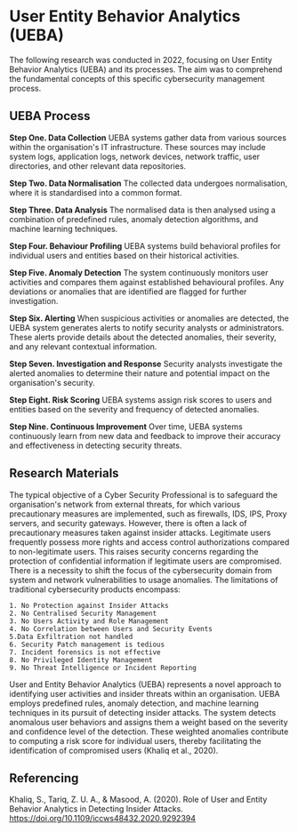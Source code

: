 # User Entity Behavior Analytics (UEBA)

The following research was conducted in 2022, focusing on User Entity Behavior Analytics (UEBA) and its processes. The aim was to comprehend the fundamental concepts of this specific cybersecurity management process.

## UEBA Process
**Step One. Data Collection**
UEBA systems gather data from various sources within the organisation's IT infrastructure. These sources may include system logs, application logs, network devices, network traffic, user directories, and other relevant data repositories.

**Step Two. Data Normalisation**
The collected data undergoes normalisation, where it is standardised into a common format. 

**Step Three. Data Analysis**
The normalised data is then analysed using a combination of predefined rules, anomaly detection algorithms, and machine learning techniques.

**Step Four. Behaviour Profiling** 
UEBA systems build behavioral profiles for individual users and entities based on their historical activities.

**Step Five. Anomaly Detection** 
The system continuously monitors user activities and compares them against established behavioural profiles. Any deviations or anomalies that are identified are flagged for further investigation.

**Step Six. Alerting** 
When suspicious activities or anomalies are detected, the UEBA system generates alerts to notify security analysts or administrators. These alerts provide details about the detected anomalies, their severity, and any relevant contextual information.

**Step Seven.  Investigation and Response** 
Security analysts investigate the alerted anomalies to determine their nature and potential impact on the organisation's security.

**Step Eight. Risk Scoring** 
UEBA systems assign risk scores to users and entities based on the severity and frequency of detected anomalies.

**Step Nine. Continuous Improvement**
Over time, UEBA systems continuously learn from new data and feedback to improve their accuracy and effectiveness in detecting security threats.

## Research Materials

The typical objective of a Cyber Security Professional is to safeguard the organisation's network from external threats, for which various precautionary measures are implemented, such as firewalls, IDS, IPS, Proxy servers, and security gateways. However, there is often a lack of precautionary measures taken against insider attacks. Legitimate users frequently possess more rights and access control authorizations compared to non-legitimate users. This raises security concerns regarding the protection of confidential information if legitimate users are compromised. There is a necessity to shift the focus of the cybersecurity domain from system and network vulnerabilities to usage anomalies. The limitations of traditional cybersecurity products encompass:


    1. No Protection against Insider Attacks
    2. No Centralised Security Management
    3. No Users Activity and Role Management
    4. No Correlation between Users and Security Events
    5.Data Exfiltration not handled
    6. Security Patch management is tedious
    7. Incident forensics is not effective
    8. No Privileged Identity Management
    9. No Threat Intelligence or Incident Reporting
    

User and Entity Behavior Analytics (UEBA) represents a novel approach to identifying user activities and insider threats within an organisation. UEBA employs predefined rules, anomaly detection, and machine learning techniques in its pursuit of detecting insider attacks. The system detects anomalous user behaviors and assigns them a weight based on the severity and confidence level of the detection. These weighted anomalies contribute to computing a risk score for individual users, thereby facilitating the identification of compromised users (Khaliq et al., 2020).

## Referencing 
Khaliq, S., Tariq, Z. U. A., & Masood, A. (2020). Role of User and Entity Behavior Analytics in Detecting Insider Attacks.  https://doi.org/10.1109/iccws48432.2020.9292394


